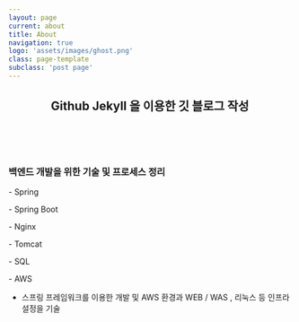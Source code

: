 ```yaml
---
layout: page
current: about
title: About
navigation: true
logo: 'assets/images/ghost.png'
class: page-template
subclass: 'post page'
---
```



<div>
    <header>
      <h2 class="title">Github Jekyll 을 이용한 깃 블로그 작성</h2><br>
    </header>
    <div>
      <h3 class="subTitle">백엔드 개발을 위한 기술 및 프로세스 정리</h3>
      <p> -  Spring </p>
      <p> -  Spring Boot</p>
      <p> -  Nginx </p>
      <p> -  Tomcat </p>
      <p> -  SQL </p>
      <p> -  AWS </p>
    </div>
    <div class="listWrapper">
      <span style="font-size: 20px;"></span>
      <ul class="imageList">
        <li>
          <div class="area">
            <!-- <img data-action="zoom" src="" alt='absolute'> -->
            <div>
              <span> 스프링 프레임워크를 이용한 개발 및 AWS 환경과 WEB / WAS , 리눅스 등 인프라 설정을 기술</span>
            </div>
          </div>
        </li>
      </ul>
    </div>
  </div> 


